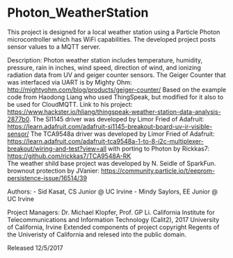 # Photon_WeatherStation
This project is designed for a local weather station using a Particle Photon microcontroller which has WiFi capabilities.  The developed project posts sensor values to a MQTT server.  

Description:
Photon weather station includes temperature, humidity, pressure, rain in inches,
wind speed, direction of wind, and ionizing radiation data from UV and geiger counter sensors.
The Geiger Counter that was interfaced via UART is by Mighty Ohm:  http://mightyohm.com/blog/products/geiger-counter/
Based on the example code from Haodong Liang who used ThingSpeak, but modified for it also to be 
used for CloudMQTT. Link to his project: https://www.hackster.io/hliang/thingspeak-weather-station-data-analysis-2877b0.
The SI1145 driver was developed by Limor Fried of Adafruit:  https://learn.adafruit.com/adafruit-si1145-breakout-board-uv-ir-visible-sensor/
The TCA9548a driver was developed by Limor Fried of Adafruit:  https://learn.adafruit.com/adafruit-tca9548a-1-to-8-i2c-multiplexer-breakout/wiring-and-test?view=all with porting to Photon by Rickkas7: https://github.com/rickkas7/TCA9548A-RK  
The weather shild base project was developed by N. Seidle of SparkFun.
brownout protection by JVanier: https://community.particle.io/t/eeprom-persistence-issue/16514/39

Authors:
	- Sid Kasat, CS Junior @ UC Irvine
	- Mindy Saylors, EE Junior @ UC Irvine

Project Managers: Dr. Michael Klopfer, Prof. GP Li.
California Institute for Telecommunications and Information Technology (Calit2), 2017
University of California, Irvine
Extended components of project copyright Regents of the Univeristy of California and relesed into the public domain.

Released 12/5/2017
